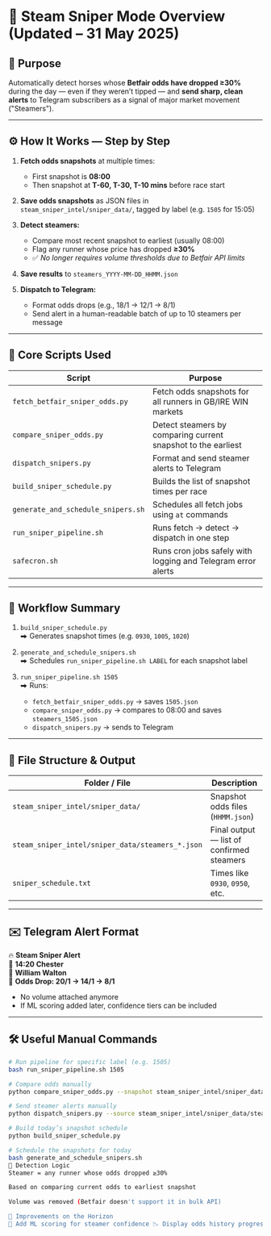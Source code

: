 # 🔫 Steam Sniper Mode Overview (Updated – 31 May 2025)

## 🎯 Purpose
Automatically detect horses whose **Betfair odds have dropped ≥30%** during the day — even if they weren’t tipped — and **send sharp, clean alerts** to Telegram subscribers as a signal of major market movement ("Steamers").

---

## ⚙️ How It Works — Step by Step

1. **Fetch odds snapshots** at multiple times:
   - First snapshot is **08:00**
   - Then snapshot at **T-60, T-30, T-10 mins** before race start

2. **Save odds snapshots** as JSON files in `steam_sniper_intel/sniper_data/`, tagged by label (e.g. `1505` for 15:05)

3. **Detect steamers:**
   - Compare most recent snapshot to earliest (usually 08:00)
   - Flag any runner whose price has dropped **≥30%**
   - ✅ *No longer requires volume thresholds due to Betfair API limits*

4. **Save results** to `steamers_YYYY-MM-DD_HHMM.json`

5. **Dispatch to Telegram:**
   - Format odds drops (e.g., 18/1 → 12/1 → 8/1)
   - Send alert in a human-readable batch of up to 10 steamers per message

---

## 📜 Core Scripts Used

| Script | Purpose |
|--------|---------|
| `fetch_betfair_sniper_odds.py` | Fetch odds snapshots for all runners in GB/IRE WIN markets |
| `compare_sniper_odds.py` | Detect steamers by comparing current snapshot to the earliest |
| `dispatch_snipers.py` | Format and send steamer alerts to Telegram |
| `build_sniper_schedule.py` | Builds the list of snapshot times per race |
| `generate_and_schedule_snipers.sh` | Schedules all fetch jobs using `at` commands |
| `run_sniper_pipeline.sh` | Runs fetch → detect → dispatch in one step |
| `safecron.sh` | Runs cron jobs safely with logging and Telegram error alerts |

---

## 🔁 Workflow Summary

1. `build_sniper_schedule.py`  
   ⮕ Generates snapshot times (e.g. `0930`, `1005`, `1020`)

2. `generate_and_schedule_snipers.sh`  
   ⮕ Schedules `run_sniper_pipeline.sh LABEL` for each snapshot label

3. `run_sniper_pipeline.sh 1505`  
   ⮕ Runs:
   - `fetch_betfair_sniper_odds.py` → saves `1505.json`
   - `compare_sniper_odds.py` → compares to 08:00 and saves `steamers_1505.json`
   - `dispatch_snipers.py` → sends to Telegram

---

## 📂 File Structure & Output

| Folder / File | Description |
|---------------|------------|
| `steam_sniper_intel/sniper_data/` | Snapshot odds files (`HHMM.json`) |
| `steam_sniper_intel/sniper_data/steamers_*.json` | Final output — list of confirmed steamers |
| `sniper_schedule.txt` | Times like `0930`, `0950`, etc. |

---

## ✉️ Telegram Alert Format

🔥 **Steam Sniper Alert**  
📍 **14:20 Chester**  
🐎 **William Walton**  
🔻 **Odds Drop: 20/1 → 14/1 → 8/1**  

- No volume attached anymore  
- If ML scoring added later, confidence tiers can be included  

---

## 🛠️ Useful Manual Commands

```bash
# Run pipeline for specific label (e.g. 1505)
bash run_sniper_pipeline.sh 1505

# Compare odds manually
python compare_sniper_odds.py --snapshot steam_sniper_intel/sniper_data/2025-05-31_1505.json --label 1505

# Send steamer alerts manually
python dispatch_snipers.py --source steam_sniper_intel/sniper_data/steamers_2025-05-31_1505.json

# Build today’s snapshot schedule
python build_sniper_schedule.py

# Schedule the snapshots for today
bash generate_and_schedule_snipers.sh
🧠 Detection Logic
Steamer = any runner whose odds dropped ≥30%

Based on comparing current odds to earliest snapshot

Volume was removed (Betfair doesn't support it in bulk API)

🚀 Improvements on the Horizon
🧠 Add ML scoring for steamer confidence 📉 Display odds history progression with emojis/arrows 📊 Detect drifters as well (odds rising) 🕐 Use snapshots like 1 hour before, 30 mins before, 10 mins before